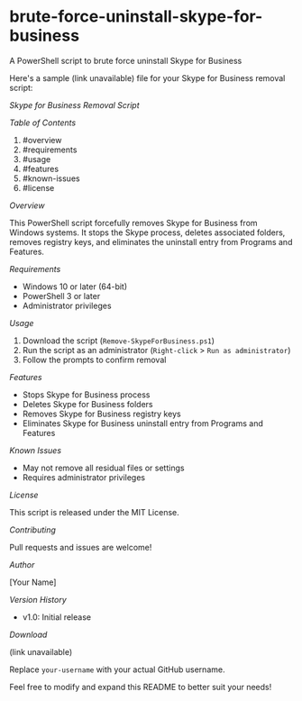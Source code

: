 # brute-force-uninstall-skype-for-business
A PowerShell script to brute force uninstall Skype for Business 

Here's a sample (link unavailable) file for your Skype for Business removal script:

*Skype for Business Removal Script*

*Table of Contents*

1. #overview
2. #requirements
3. #usage
4. #features
5. #known-issues
6. #license

*Overview*

This PowerShell script forcefully removes Skype for Business from Windows systems. It stops the Skype process, deletes associated folders, removes registry keys, and eliminates the uninstall entry from Programs and Features.

*Requirements*

- Windows 10 or later (64-bit)
- PowerShell 3 or later
- Administrator privileges

*Usage*

1. Download the script (`Remove-SkypeForBusiness.ps1`)
2. Run the script as an administrator (`Right-click` > `Run as administrator`)
3. Follow the prompts to confirm removal

*Features*

- Stops Skype for Business process
- Deletes Skype for Business folders
- Removes Skype for Business registry keys
- Eliminates Skype for Business uninstall entry from Programs and Features

*Known Issues*

- May not remove all residual files or settings
- Requires administrator privileges

*License*

This script is released under the MIT License.

*Contributing*

Pull requests and issues are welcome!

*Author*

[Your Name]

*Version History*

- v1.0: Initial release

*Download*

(link unavailable)

Replace `your-username` with your actual GitHub username.

Feel free to modify and expand this README to better suit your needs!

